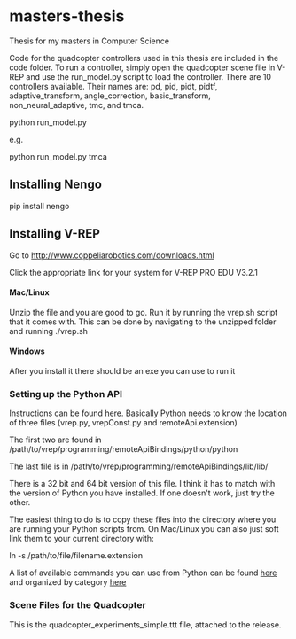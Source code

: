 # masters-thesis
Thesis for my masters in Computer Science

Code for the quadcopter controllers used in this thesis are included in the code folder. To run a controller, simply open the quadcopter scene file in V-REP and use the run_model.py script to load the controller. There are 10 controllers available. Their names are: pd, pid, pidt, pidtf, adaptive_transform, angle_correction, basic_transform, non_neural_adaptive, tmc, and tmca.

python run_model.py <controller name>

e.g.

python run_model.py tmca

## Installing Nengo

pip install nengo

## Installing V-REP

Go to http://www.coppeliarobotics.com/downloads.html

Click the appropriate link for your system for V-REP PRO EDU V3.2.1

#### Mac/Linux

Unzip the file and you are good to go. Run it by running the vrep.sh script that it comes with. This can be done by navigating to the unzipped folder and running ./vrep.sh

#### Windows

After you install it there should be an exe you can use to run it

### Setting up the Python API

Instructions can be found [here](http://www.coppeliarobotics.com/helpFiles/en/remoteApiClientSide.htm).
Basically Python needs to know the location of three files (vrep.py, vrepConst.py and remoteApi.extension)

The first two are found in /path/to/vrep/programming/remoteApiBindings/python/python

The last file is in /path/to/vrep/programming/remoteApiBindings/lib/lib/

There is a 32 bit and 64 bit version of this file. I think it has to match with the version of Python you have installed. If one doesn't work, just try the other.

The easiest thing to do is to copy these files into the directory where you are running your Python scripts from. On Mac/Linux you can also just soft link them to your current directory with:

ln -s /path/to/file/filename.extension

A list of available commands you can use from Python can be found [here](http://www.coppeliarobotics.com/helpFiles/en/remoteApiFunctionsPython.htm) and organized by category [here](http://www.coppeliarobotics.com/helpFiles/en/remoteApiFunctionListCategory.htm)

### Scene Files for the Quadcopter

This is the quadcopter_experiments_simple.ttt file, attached to the release.

